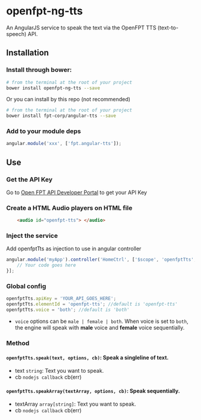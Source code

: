 # openfpt-ng-tts

An AngularJS service to speak the text via the OpenFPT TTS (text-to-speech) API. 

## Installation

### Install through bower:

```bash
# from the terminal at the root of your project
bower install openfpt-ng-tts --save
```

Or you can install by this repo (not recommended)

```bash
# from the terminal at the root of your project
bower install fpt-corp/angular-tts --save
```
    

### Add to your module deps
```javascript
angular.module('xxx', ['fpt.angular-tts']);
```

## Use

### Get the API Key

Go to [Open FPT API Developer Portal](http://dev.openfpt.vn/) to get your API Key

### Create a HTML Audio players on HTML file
```html
    <audio id="openfpt-tts"> </audio>
``` 

### Inject the service

Add openfptTts as injection to use in angular controller

```javascript
angular.module('myApp').controller('HomeCtrl', ['$scope', 'openfptTts', function ($scope, openfptTts) {
    // Your code goes here   
}];
```

### Global config

```javascript
openfptTts.apiKey = 'YOUR_API_GOES_HERE';
openfptTts.elementId = 'openfpt-tts'; //default is 'openfpt-tts'
openfptTts.voice = 'both'; //default is 'both'
```

- `voice` options can be `male | female | both`. When voice is set to `both`, the engine will speak with **male** voice and **female** voice sequentially.


### Method

#### `openfptTts.speak(text, options, cb)`: Speak a singleline of text.
- text `string`: Text you want to speak.
- cb `nodejs callback` cb(err)

#### `openfptTts.speakArray(textArray, options, cb)`: Speak sequentially.
- textArray `array[string]`: Text you want to speak.
- cb `nodejs callback` cb(err)

